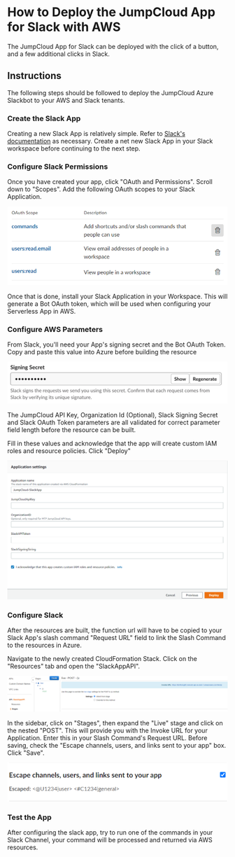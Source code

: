 # How to Deploy the JumpCloud App for Slack with AWS

The JumpCloud App for Slack can be deployed with the click of a button, and a few additional clicks in Slack.

## Instructions

The following steps should be followed to deploy the JumpCloud Azure Slackbot to your AWS and Slack tenants.
### Create the Slack App

Creating a new Slack App is relatively simple. Refer to [Slack's documentation](https://api.slack.com/apps) as necessary. Create a net new Slack App in your Slack workspace before continuing to the next step.

### Configure Slack Permissions

Once you have created your app, click "OAuth and Permissions". Scroll down to "Scopes". Add the following OAuth scopes to your Slack Application.

![Permissions](./images/slackPermissions.PNG)

Once that is done, install your Slack Application in your Workspace. This will generate a Bot OAuth token, which will be used when configuring your Serverless App in AWS.

### Configure AWS Parameters

From Slack, you'll need your App's signing secret and the Bot OAuth Token. Copy and paste this value into Azure before building the resource

![Signing Secret](./images/signingSecret.png)

The JumpCloud API Key, Organization Id (Optional), Slack Signing Secret and Slack OAuth Token parameters are all validated for correct parameter field length before the resource can be built.

Fill in these values and acknowledge that the app will create custom IAM roles and resource policies. Click "Deploy"

![Application Settings](./images/awsAppSettings.PNG)

### Configure Slack

After the resources are built, the function url will have to be copied to your Slack App's slash command "Request URL" field to link the Slash Command to the resources in Azure.

Navigate to the newly created CloudFormation Stack. Click on the "Resources" tab and open the "SlackAppAPI".

![API URL](./images/awsApiUrl.PNG)

In the sidebar, click on "Stages", then expand the "Live" stage and click on the nested "POST". This will provide you with the Invoke URL for your Application. Enter this in your Slash Command's Request URL. Before saving, check the "Escape channels, users, and links sent to your app" box. Click "Save".

![Escape channels, users and links](./images/slackEscape.png)

### Test the App

After configuring the slack app, try to run one of the commands in your Slack Channel, your command will be processed and returned via AWS resources.
